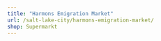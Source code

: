 ```yaml
---
title: "Harmons Emigration Market"
url: /salt-lake-city/harmons-emigration-market/
shop: Supermarkt
---
```

